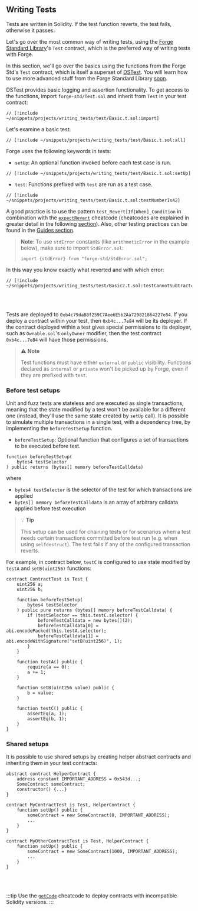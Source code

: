 ## Writing Tests

Tests are written in Solidity. If the test function reverts, the test fails, otherwise it passes.

Let's go over the most common way of writing tests, using the [Forge Standard Library](https://github.com/foundry-rs/forge-std)'s `Test` contract, which is the preferred way of writing tests with Forge.

In this section, we'll go over the basics using the functions from the Forge Std's `Test` contract, which is itself a superset of [DSTest](https://github.com/dapphub/ds-test). You will learn how to use more advanced stuff from the Forge Standard Library [soon](/forge/tests/forge-std).

DSTest provides basic logging and assertion functionality. To get access to the functions, import `forge-std/Test.sol` and inherit from `Test` in your test contract:

```solidity
// [!include ~/snippets/projects/writing_tests/test/Basic.t.sol:import]
```

Let's examine a basic test:

```solidity
// [!include ~/snippets/projects/writing_tests/test/Basic.t.sol:all]
```

Forge uses the following keywords in tests:

- `setUp`: An optional function invoked before each test case is run.

```solidity
// [!include ~/snippets/projects/writing_tests/test/Basic.t.sol:setUp]
```

- `test`: Functions prefixed with `test` are run as a test case.

```solidity
// [!include ~/snippets/projects/writing_tests/test/Basic.t.sol:testNumberIs42]
```

A good practice is to use the pattern `test_Revert[If|When]_Condition` in combination with the [`expectRevert`](/reference/cheatcodes/expect-revert) cheatcode (cheatcodes are explained in greater detail in the following [section](/forge/tests/cheatcodes)). Also, other testing practices can be found in the [Guides section](/guides/best-practices).

> **Note**: To use `stdError` constants (like `arithmeticError` in the example below), make sure to import `StdError.sol`:
>
> ```solidity
> import {stdError} from "forge-std/StdError.sol";
> ```

In this way you know exactly what reverted and with which error:

```solidity
// [!include ~/snippets/projects/writing_tests/test/Basic2.t.sol:testCannotSubtract43]
```

<br></br>

Tests are deployed to `0xb4c79daB8f259C7Aee6E5b2Aa729821864227e84`. If you deploy a contract within your test, then
`0xb4c...7e84` will be its deployer. If the contract deployed within a test gives special permissions to its deployer,
such as `Ownable.sol`'s `onlyOwner` modifier, then the test contract `0xb4c...7e84` will have those permissions.

> ⚠️ **Note**
>
> Test functions must have either `external` or `public` visibility. Functions declared as `internal` or
> `private` won't be picked up by Forge, even if they are prefixed with `test`.

### Before test setups

Unit and fuzz tests are stateless and are executed as single transactions, meaning that the state modified by a test won't be available for a different one (instead, they'll use the same state created by `setUp` call).
It is possible to simulate multiple transactions in a single test, with a dependency tree, by implementing the `beforeTestSetup` function.

- `beforeTestSetup`: Optional function that configures a set of transactions to be executed before test.

```solidity
function beforeTestSetup(
    bytes4 testSelector
) public returns (bytes[] memory beforeTestCalldata)
```

where

- `bytes4 testSelector` is the selector of the test for which transactions are applied
- `bytes[] memory beforeTestCalldata` is an array of arbitrary calldata applied before test execution

> 💡 **Tip**
>
> This setup can be used for chaining tests or for scenarios when a test needs certain transactions committed before test run (e.g. when using `selfdestruct`).
> The test fails if any of the configured transaction reverts.

For example, in contract below, `testC` is configured to use state modified by `testA` and `setB(uint256)` functions:

```solidity
contract ContractTest is Test {
    uint256 a;
    uint256 b;

    function beforeTestSetup(
        bytes4 testSelector
    ) public pure returns (bytes[] memory beforeTestCalldata) {
        if (testSelector == this.testC.selector) {
            beforeTestCalldata = new bytes[](2);
            beforeTestCalldata[0] = abi.encodePacked(this.testA.selector);
            beforeTestCalldata[1] = abi.encodeWithSignature("setB(uint256)", 1);
        }
    }

    function testA() public {
        require(a == 0);
        a += 1;
    }

    function setB(uint256 value) public {
        b = value;
    }

    function testC() public {
        assertEq(a, 1);
        assertEq(b, 1);
    }
}
```

### Shared setups

It is possible to use shared setups by creating helper abstract contracts and inheriting them in your test contracts:

```solidity
abstract contract HelperContract {
    address constant IMPORTANT_ADDRESS = 0x543d...;
    SomeContract someContract;
    constructor() {...}
}

contract MyContractTest is Test, HelperContract {
    function setUp() public {
        someContract = new SomeContract(0, IMPORTANT_ADDRESS);
        ...
    }
}

contract MyOtherContractTest is Test, HelperContract {
    function setUp() public {
        someContract = new SomeContract(1000, IMPORTANT_ADDRESS);
        ...
    }
}
```

<br></br>

:::tip
Use the [`getCode`](/reference/cheatcodes/get-code) cheatcode to deploy contracts with incompatible Solidity versions.
:::
